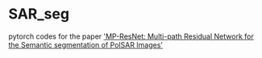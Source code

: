 # SAR_seg
pytorch codes for the paper ['MP-ResNet: Multi-path Residual Network for the Semantic segmentation of PolSAR Images'](https://arxiv.org/abs/2011.05088)
